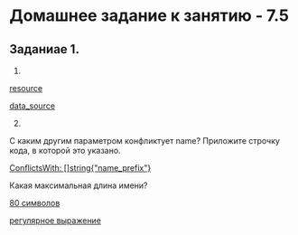 # Домашнее задание к занятию - 7.5

## Заданиае 1.

1.

[resource](https://github.com/hashicorp/terraform-provider-aws/blob/main/internal/provider/provider.go#L871)

[data_source](https://github.com/hashicorp/terraform-provider-aws/blob/main/internal/provider/provider.go#L412)

2.

С каким другим параметром конфликтует name? Приложите строчку кода, в которой это указано.

[ConflictsWith: []string{"name_prefix"}](https://github.com/hashicorp/terraform-provider-aws/blob/main/internal/service/sqs/queue.go#L87)

Какая максимальная длина имени?

[80 символов](https://github.com/hashicorp/terraform-provider-aws/blob/main/internal/service/sqs/queue.go#L427)

[регулярное выражение](https://github.com/hashicorp/terraform-provider-aws/blob/main/internal/service/sqs/queue.go#L424)